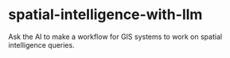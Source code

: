 # spatial-intelligence-with-llm
Ask the AI to make a workflow for GIS systems to work on spatial intelligence queries.
